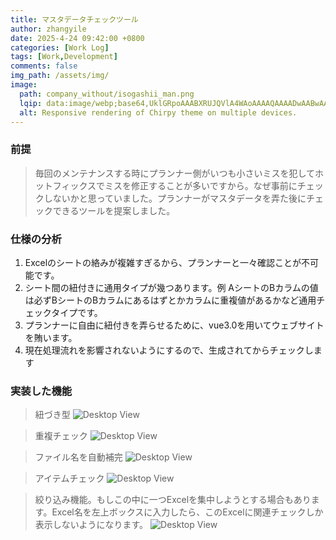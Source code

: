 ```yaml
---
title: マスタデータチェックツール
author: zhangyile
date: 2025-4-24 09:42:00 +0800
categories: [Work Log]
tags: [Work,Development]
comments: false
img_path: /assets/img/
image:
  path: company_without/isogashii_man.png
  lqip: data:image/webp;base64,UklGRpoAAABXRUJQVlA4WAoAAAAQAAAADwAABwAAQUxQSDIAAAARL0AmbZurmr57yyIiqE8oiG0bejIYEQTgqiDA9vqnsUSI6H+oAERp2HZ65qP/VIAWAFZQOCBCAAAA8AEAnQEqEAAIAAVAfCWkAALp8sF8rgRgAP7o9FDvMCkMde9PK7euH5M1m6VWoDXf2FkP3BqV0ZYbO6NA/VFIAAAA
  alt: Responsive rendering of Chirpy theme on multiple devices.
---
```


### 前提
> 毎回のメンテナンスする時にプランナー側がいつも小さいミスを犯してホットフィックスでミスを修正することが多いですから。なぜ事前にチェックしないかと思っていました。プランナーがマスタデータを弄た後にチェックできるツールを提案しました。

### 仕様の分析
1. Excelのシートの絡みが複雑すぎるから、プランナーと一々確認ことが不可能です。
2. シート間の紐付きに通用タイプが幾つあります。例 AシートのBカラムの値は必ずBシートのBカラムにあるはずとかカラムに重複値があるかなど通用チェックタイプです。
3. プランナーに自由に紐付きを弄らせるために、vue3.0を用いてウェブサイトを賄います。
4. 現在処理流れを影響されないようにするので、生成されてからチェックします

### 実装した機能
> 紐づき型
![Desktop View](company_without/master-checker-1.jpg)

> 重複チェック
![Desktop View](company_without/master-checker-2.jpg)

> ファイル名を自動補完
![Desktop View](company_without/master-checker-3.jpg)

> アイテムチェック
![Desktop View](company_without/master-checker-4.png)

> 絞り込み機能。もしこの中に一つExcelを集中しようとする場合もあります。Excel名を左上ボックスに入力したら、このExcelに関連チェックしか表示しないようになります。
![Desktop View](company_without/master-checker-5.jpg)